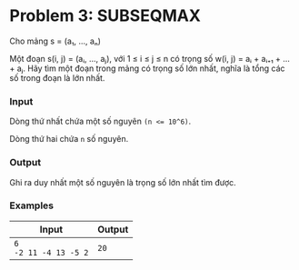 # Problem 3: SUBSEQMAX

Cho mảng s = (a₁, ..., aₙ)

Một đoạn s(i, j) = (aᵢ, ..., aⱼ), với 1 ≤ i ≤ j ≤ n có trọng số w(i, j) = aᵢ + aᵢ₊₁ + ... + aⱼ. Hãy tìm một đoạn trong mảng có trọng số lớn nhất, nghĩa là tổng các số trong đoạn là lớn nhất.

### Input
Dòng thứ nhất chứa một số nguyên `(n <= 10^6)`.

Dòng thứ hai chứa `n` số nguyên.
### Output
Ghi ra duy nhất một số nguyên là trọng số lớn nhất tìm được.
### Examples
| Input | Output |
| --- | --- | 
| `6` </br> `-2 11 -4 13 -5 2` | `20` | 
